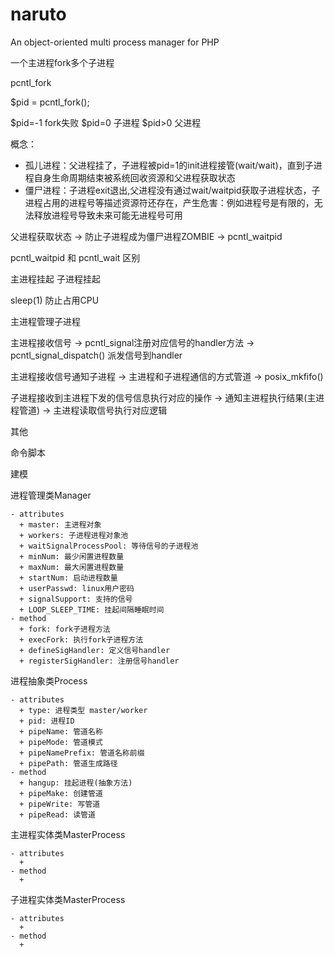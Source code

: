 # naruto
An object-oriented multi process manager for PHP


一个主进程fork多个子进程

pcntl_fork

$pid = pcntl_fork();

$pid=-1 fork失败
$pid=0 子进程
$pid>0 父进程

概念：
- 孤儿进程：父进程挂了，子进程被pid=1的init进程接管(wait/wait)，直到子进程自身生命周期结束被系统回收资源和父进程获取状态
- 僵尸进程：子进程exit退出,父进程没有通过wait/waitpid获取子进程状态，子进程占用的进程号等描述资源符还存在，产生危害：例如进程号是有限的，无法释放进程号导致未来可能无进程号可用

父进程获取状态 -> 防止子进程成为僵尸进程ZOMBIE -> pcntl_waitpid

pcntl\_waitpid 和 pcntl\_wait 区别

主进程挂起 子进程挂起 

sleep(1) 防止占用CPU


主进程管理子进程

主进程接收信号 -> pcntl\_signal注册对应信号的handler方法 -> pcntl\_signal\_dispatch() 派发信号到handler

主进程接收信号通知子进程 -> 主进程和子进程通信的方式管道 -> posix_mkfifo()

子进程接收到主进程下发的信号信息执行对应的操作 -> 通知主进程执行结果(主进程管道) -> 主进程读取信号执行对应逻辑

其他

命令脚本

建模

进程管理类Manager

```
- attributes
  + master: 主进程对象
  + workers: 子进程进程对象池
  + waitSignalProcessPool: 等待信号的子进程池
  + minNum: 最少闲置进程数量
  + maxNum: 最大闲置进程数量
  + startNum: 启动进程数量
  + userPasswd: linux用户密码
  + signalSupport: 支持的信号
  + LOOP_SLEEP_TIME: 挂起间隔睡眠时间
- method
  + fork: fork子进程方法
  + execFork: 执行fork子进程方法
  + defineSigHandler: 定义信号handler
  + registerSigHandler: 注册信号handler
```

进程抽象类Process

```
- attributes
  + type: 进程类型 master/worker
  + pid: 进程ID
  + pipeName: 管道名称 
  + pipeMode: 管道模式
  + pipeNamePrefix: 管道名称前缀
  + pipePath: 管道生成路径
- method
  + hangup: 挂起进程(抽象方法)
  + pipeMake: 创建管道
  + pipeWrite: 写管道
  + pipeRead: 读管道
```

主进程实体类MasterProcess

```
- attributes
  + 
- method
  + 
```

子进程实体类MasterProcess

```
- attributes
  + 
- method
  + 
```


